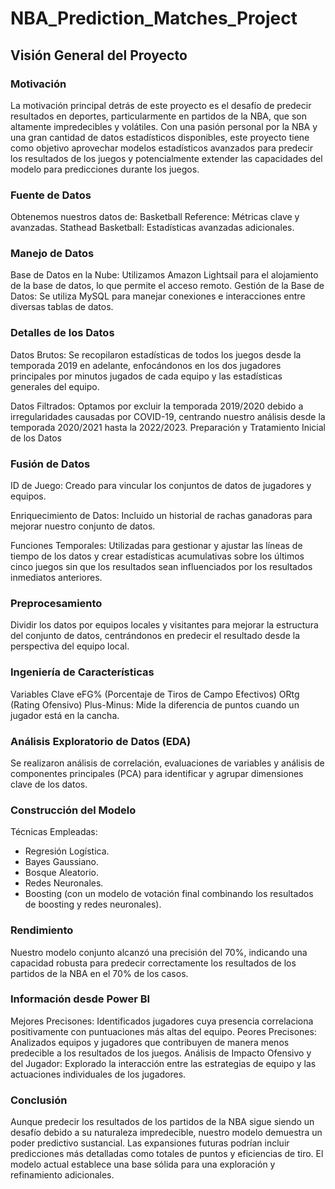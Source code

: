# NBA_Prediction_Matches_Project
## Visión General del Proyecto
### Motivación
La motivación principal detrás de este proyecto es el desafío de predecir resultados en deportes, particularmente en partidos de la NBA, que son altamente impredecibles y volátiles. Con una pasión personal por la NBA y una gran cantidad de datos estadísticos disponibles, este proyecto tiene como objetivo aprovechar modelos estadísticos avanzados para predecir los resultados de los juegos y potencialmente extender las capacidades del modelo para predicciones durante los juegos.

### Fuente de Datos
Obtenemos nuestros datos de:
Basketball Reference: Métricas clave y avanzadas.
Stathead Basketball: Estadísticas avanzadas adicionales.

### Manejo de Datos
Base de Datos en la Nube: Utilizamos Amazon Lightsail para el alojamiento de la base de datos, lo que permite el acceso remoto.
Gestión de la Base de Datos: Se utiliza MySQL para manejar conexiones e interacciones entre diversas tablas de datos.

### Detalles de los Datos
Datos Brutos: Se recopilaron estadísticas de todos los juegos desde la temporada 2019 en adelante, enfocándonos en los dos jugadores principales por minutos jugados de cada equipo y las estadísticas generales del equipo.

Datos Filtrados: Optamos por excluir la temporada 2019/2020 debido a irregularidades causadas por COVID-19, centrando nuestro análisis desde la temporada 2020/2021 hasta la 2022/2023.
Preparación y Tratamiento Inicial de los Datos

### Fusión de Datos
ID de Juego: Creado para vincular los conjuntos de datos de jugadores y equipos.

Enriquecimiento de Datos: Incluido un historial de rachas ganadoras para mejorar nuestro conjunto de datos.

Funciones Temporales: Utilizadas para gestionar y ajustar las líneas de tiempo de los datos y crear estadísticas acumulativas sobre los últimos cinco juegos sin que los resultados sean influenciados por los resultados inmediatos anteriores.

### Preprocesamiento
Dividir los datos por equipos locales y visitantes para mejorar la estructura del conjunto de datos, centrándonos en predecir el resultado desde la perspectiva del equipo local.

### Ingeniería de Características
Variables Clave
eFG% (Porcentaje de Tiros de Campo Efectivos)
ORtg (Rating Ofensivo)
Plus-Minus: Mide la diferencia de puntos cuando un jugador está en la cancha.

### Análisis Exploratorio de Datos (EDA)
Se realizaron análisis de correlación, evaluaciones de variables y análisis de componentes principales (PCA) para identificar y agrupar dimensiones clave de los datos.

### Construcción del Modelo
Técnicas Empleadas:
- Regresión Logística.
- Bayes Gaussiano.
- Bosque Aleatorio.
- Redes Neuronales.
- Boosting (con un modelo de votación final combinando los resultados de boosting y redes neuronales).

### Rendimiento
Nuestro modelo conjunto alcanzó una precisión del 70%, indicando una capacidad robusta para predecir correctamente los resultados de los partidos de la NBA en el 70% de los casos.

### Información desde Power BI
Mejores Precisones: Identificados jugadores cuya presencia correlaciona positivamente con puntuaciones más altas del equipo.
Peores Precisones: Analizados equipos y jugadores que contribuyen de manera menos predecible a los resultados de los juegos.
Análisis de Impacto Ofensivo y del Jugador: Explorado la interacción entre las estrategias de equipo y las actuaciones individuales de los jugadores.

### Conclusión
Aunque predecir los resultados de los partidos de la NBA sigue siendo un desafío debido a su naturaleza impredecible, nuestro modelo demuestra un poder predictivo sustancial. Las expansiones futuras podrían incluir predicciones más detalladas como totales de puntos y eficiencias de tiro. El modelo actual establece una base sólida para una exploración y refinamiento adicionales.

